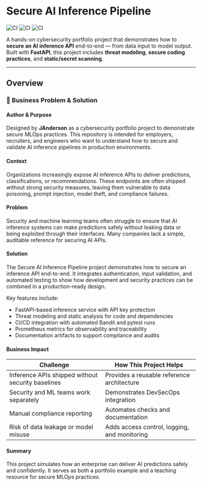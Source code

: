 #  Secure AI Inference Pipeline
![CI](https://github.com/jcander10-BM/secure-ai-infer-starter/actions/workflows/ci.yml/badge.svg)
![CI](https://github.com/jcander10-BM/secure-ai-infer-starter/actions/workflows/ci.yml/badge.svg)
![CI](https://github.com/jcander10-BM/secure-ai-infer-starter/actions/workflows/ci.yml/badge.svg)

A hands-on cybersecurity portfolio project that demonstrates how to **secure an AI inference API** end-to-end — from data input to model output. Built with **FastAPI**, this project includes **threat modeling**, **secure coding practices**, and **static/secret scanning**.

---

## Overview

### 🧩 Business Problem & Solution

#### Author & Purpose
Designed by **JAnderson** as a cybersecurity portfolio project to demonstrate secure MLOps practices. This repository is intended for employers, recruiters, and engineers who want to understand how to secure and validate AI inference pipelines in production environments.


#### Context
Organizations increasingly expose AI inference APIs to deliver predictions, classifications, or recommendations. These endpoints are often shipped without strong security measures, leaving them vulnerable to data poisoning, prompt injection, model theft, and compliance failures.

#### Problem
Security and machine learning teams often struggle to ensure that AI inference systems can make predictions safely without leaking data or being exploited through their interfaces. Many companies lack a simple, auditable reference for securing AI APIs.

#### Solution
The Secure AI Inference Pipeline project demonstrates how to secure an inference API end-to-end. It integrates authentication, input validation, and automated testing to show how development and security practices can be combined in a production-ready design.

Key features include:
- FastAPI-based inference service with API key protection
- Threat modeling and static analysis for code and dependencies
- CI/CD integration with automated Bandit and pytest runs
- Prometheus metrics for observability and traceability
- Documentation artifacts to support compliance and audits

#### Business Impact
| Challenge | How This Project Helps |
|------------|------------------------|
| Inference APIs shipped without security baselines | Provides a reusable reference architecture |
| Security and ML teams work separately | Demonstrates DevSecOps integration |
| Manual compliance reporting | Automates checks and documentation |
| Risk of data leakage or model misuse | Adds access control, logging, and monitoring |

#### Summary
This project simulates how an enterprise can deliver AI predictions safely and confidently. It serves as both a portfolio example and a teaching resource for secure MLOps practices.



